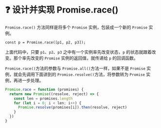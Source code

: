 # :question: 设计并实现 Promise.race()

`Promise.race()` 方法同样是将多个 `Promise` 实例，包装成一个新的 `Promise` 实例。

```
const p = Promise.race([p1, p2, p3]);
```

上面代码中，只要 `p1`、`p2`、`p3` 之中有一个实例率先改变状态，`p` 的状态就跟着改变。那个率先改变的 `Promise` 实例的返回值，就传递给 `p` 的回调函数。

`Promise.race()`方法的参数与 `Promise.all()`方法一样，如果不是 `Promise` 实例，就会先调用下面讲到的 `Promise.resolve()`方法，将参数转为 `Promise` 实例，再进一步处理。

```js
Promise.race = function (promises) {
  return new Promise((resolve, reject) => {
    const len = promises.length
    for (let i = 0; i < len; i++) {
      Promise.resolve(promises[i]).then(resolve, reject)
    }
  })
}
```
